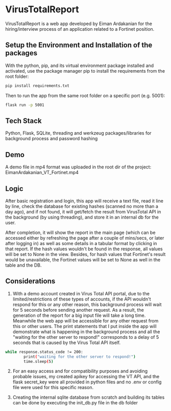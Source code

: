# VirusTotalReport

VirusTotalReport is a web app developed by Eiman Ardakanian for the hiring/interview process of an application related to a Fortinet position.


## Setup the Environment and Installation of the packages

With the python, pip, and its virtual environment package installed and activated, use the package manager pip to install the requirements from the root folder:

```bash
pip install requirements.txt
```

Then to run the app from the same root folder on a specific port (e.g. 5001):

```bash
flask run -p 5001
```


## Tech Stack

Python, Flask, SQLite, threading and werkzeug packages/libraries for background process and password hashing


## Demo

A demo file in mp4 format was uploaded in the root dir of the project: EimanArdakanian_VT_Fortinet.mp4


## Logic

After basic registration and login, this app will receive a text file, read it line by line, check the database for existing hashes (scanned no more than a day ago), and if not found, it will get/fetch the result from VirusTotal API in the background (by using threading), and store it in an internal db for the user.

After completion, it will show the report in the main page (which can be accessed either by refreshing the page after a couple of mins/secs, or later after logging in) as well as some details in a tabular format by clicking in that report. If the hash values wouldn't be found in the response, all values will be set to None in the view. Besides, for hash values that Fortinet's result would be unavailable, the Fortinet values will be set to None as well in the table and the DB.


## Considerations

1. With a demo account created in Virus Total API portal, due to the limited/restrictions of these types of accounts, if the API wouldn't respond for this or any other reason, this background process will wait for 5 seconds before sending another request. As a result, the generation of the report for a big input file will take a long time. Meanwhile the web app will be accessible for any other request from this or other users. The print statements that I put inside the app will demonstrate what is happening in the background process and all the "waiting for the other server to respond!" corresponds to a delay of 5 seconds that is caused by the Virus Total API itself.

```bash
while response.status_code != 200:
        print("waiting for the other server to respond!")
        time.sleep(5)
```


2. For an easy access and for compatibility purposes and avoiding probable issues, my created apikey for accessing the VT API, and the flask secret_key were all provided in python files and no .env or config file were used for this specific reason.
    
3. Creating the internal sqlite database from scratch and building its tables can be done by executing the init_db.py file in the db folder
